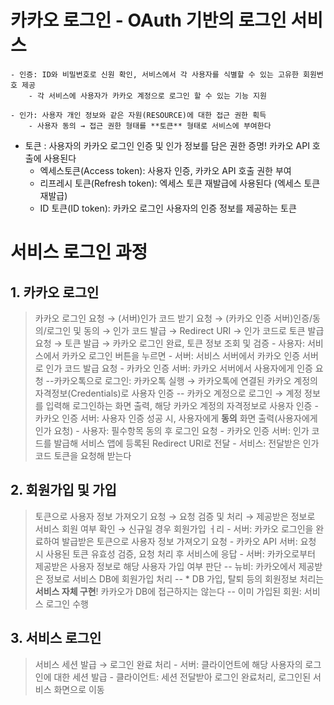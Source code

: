 # 카카오 로그인 - OAuth 기반의 로그인 서비스 
    - 인증: ID와 비밀번호로 신원 확인, 서비스에서 각 사용자를 식별할 수 있는 고유한 회원번호 제공 
        - 각 서비스에 사용자가 카카오 계정으로 로그인 할 수 있는 기능 지원

    - 인가: 사용자 개인 정보와 같은 자원(RESOURCE)에 대한 접근 권한 획득
        - 사용자 동의 → 접근 권한 형태를 **토큰** 형태로 서비스에 부여한다 

* 토큰 : 사용자의 카카오 로그인 인증 및 인가 정보를 담은 권한 증명! 카카오 API 호출에 사용된다 
    - 엑세스토큰(Access token): 사용자 인증, 카카오 API 호출 권한 부여
    - 리프레시 토큰(Refresh token): 엑세스 토큰 재발급에 사용된다 (엑세스 토큰 재발급)
    - ID 토큰(ID token): 카카오 로그인 사용자의 인증 정보를 제공하는 토큰 


# 서비스 로그인 과정 
## 1. 카카오 로그인 
> 카카오 로그인 요청 → (서버)인가 코드 받기 요청 → (카카오 인증 서버)인증/동의/로그인 및 동의 → 인가 코드 발급 → Redirect URI →  인가 코드로 토큰 발급 요청 → 토큰 발급 → 카카오 로그인 완료, 토큰 정보 조회 및 검증 
        - 사용자: 서비스에서 카카오 로그인 버튼을 누르면 
        - 서버: 서비스 서버에서 카카오 인증 서버로 인가 코드 발급 요청
        - 카카오 인증 서버: 카카오 서버에서 사용자에게 인증 요청 
            --카카오톡으로 로그인: 카카오톡 실행 → 카카오톡에 연결된 카카오 계정의 자격정보(Credentials)로 사용자 인증
            -- 카카오 계정으로 로그인 → 계정 정보를 입력해 로그인하는 화면 출력, 해당 카카오 계정의 자격정보로 사용자 인증 
        - 카카오 인증 서버: 사용자 인증 성공 시, 사용자에게 **동의** 화면 출력(사용자에게 인가 요청)
        - 사용자: 필수항목 동의 후 로그인 요청
        - 카카오 인증 서버: 인가 코드를 발급해 서비스 앱에 등록된 Redirect URI로 전달
        - 서비스: 전달받은 인가 코드 토큰을 요청해 받는다 

## 2. 회원가입 및 가입
> 토큰으로 사용자 정보 가져오기 요청 → 요청 검증 및 처리 → 제공받은 정보로 서비스 회원 여부 확인 → 신규일 경우 회원가입 ㅓ리 
        - 서버: 카카오 로그인을 완료하여 발급받은 토큰으로 사용자 정보 가져오기 요청
        - 카카오 API 서버: 요청 시 사용된 토큰 유효성 검증, 요청 처리 후 서비스에 응답
        - 서버: 카카오로부터 제공받은 사용자 정보로 해당 사용자 가입 여부 판단
            -- 뉴비: 카카오에서 제공받은 정보로 서비스 DB에 회원가입 처리 
            -- * DB 가입, 탈퇴 등의 회원정보 처리는 **서비스 자체 구현**! 카카오가 DB에 접근하지는 않는다 
            -- 이미 가입된 회원: 서비스 로그인 수행

## 3. 서비스 로그인 
> 서비스 세션 발급 → 로그인 완료 처리
        - 서버: 클라이언트에 해당 사용자의 로그인에 대한 세션 발급
        - 클라이언트: 세션 전달받아 로그인 완료처리, 로그인된 서비스 화면으로 이동


